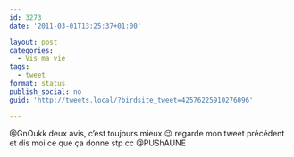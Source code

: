```yaml
---
id: 3273
date: '2011-03-01T13:25:37+01:00'

layout: post
categories:
  - Vis ma vie
tags:
  - tweet
format: status
publish_social: no
guid: 'http://tweets.local/?birdsite_tweet=42576225910276096'

---
```


@GnOukk deux avis, c’est toujours mieux 😉 regarde mon tweet précédent et dis moi ce que ça donne stp cc @PUShAUNE